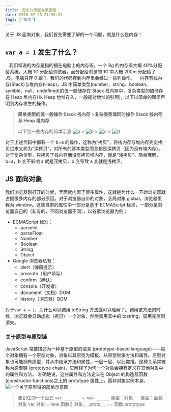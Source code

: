 ```yaml
---
title: 浅谈Js原型与原型链
date: 2018-07-28 21:58:31
tags: ['技术']
---
```


关于 JS 面向对象，我们首先需要了解的一个问题，就是什么是内存！

## `var a = 1` 发生了什么？

&nbsp; &nbsp;我们常说的内存是指的插在电脑上的内存条，一个 8g 的内存条大概 40%分配给系统，大概 1G 分配给浏览器，而分配给浏览的 1G 中大概 200m 分配给了 JS。电脑只存 0 跟 1，我们的代码存到内存里会经过一些列操作。
&nbsp; &nbsp;内存有栈内存(Stack)与堆内存(Heap)，JS 中简单类型(number、string、boolean、symble、null、undefined)的值一般储存在 Stack 栈内存中，复杂类型的值储存在 Heap 堆内存(以 Heap 地址存入，一般是对地址的引用)，以下以简单的图示声明到内存发生的操作。

> **简单类型的值一般操作 Stack 栈内存** >**复杂类型值同时操作 Stack 栈内存与 Heap 堆内存**
>
> 以下为一些内存的简单示意
> ![a](https://upload-images.jianshu.io/upload_images/12812641-3b2cc58f402de362.png?imageMogr2/auto-orient/strip%7CimageView2/2/w/1240) > ![b](https://upload-images.jianshu.io/upload_images/12812641-171878c0d4498d13.png?imageMogr2/auto-orient/strip%7CimageView2/2/w/1240) > ![c](https://upload-images.jianshu.io/upload_images/12812641-b498bc0d28700760.png?imageMogr2/auto-orient/strip%7CimageView2/2/w/1240) > ![d](https://upload-images.jianshu.io/upload_images/12812641-548638a7036913a6.png?imageMogr2/auto-orient/strip%7CimageView2/2/w/1240)

对于上述代码中都有一个 b=a 的操作，这称为“拷贝”，将栈内存与堆内存完全拷贝过来又称为“深拷贝”，对所有的基本类型而言都是深拷贝（因为没有堆内存）。对于复杂类型，只拷贝了栈内存而没有拷贝堆内存，就是“浅拷贝”。简单理解，b=a，b 变不影响 a 就是深拷贝，b 变导致 a 变就是浅拷贝。

## JS 面向对象

我们浏览器刚打开的时候，里面就内置了很多属性，这就是为什么一开始浏览器就占据很多内存的部分原因。对于浏览器自带的对象，全局对象 global，浏览器里称为 window。这些自带的属性中一部分是基于 ECMAScript 标准，一部分是浏览器自己的（私有的，不同浏览器不同），以谷歌浏览器为例：

- ECMAScript 标准：
  - parseInt
  - parseFloat
  - Number
  - Boolean
  - String
  - Object
- Google 浏览器私有：
  - alert（弹窗提示）
  - promote（用户填写）
  - confirm（确认）
  - console（开发者）
  - document（文档）DOM
  - history（浏览器）BOM

对于`var a = 1`，为什么可以调用 toString 方法就可以理解了。调用该方法的时候，浏览器会自动虚拟（拷贝）一个对象，然后调用其中的 tostring，调用完后则消失。

### 关于原型与原型链

JavaScript 常被描述为一种基于原型的语言 (prototype-based language)——每个对象拥有一个原型对象，对象以其原型为模板、从原型继承方法和属性。原型对象也可能拥有原型，并从中继承方法和属性，一层一层、以此类推。这种关系常被称为原型链 (prototype chain)，它解释了为何一个对象会拥有定义在其他对象中的属性和方法。
准确地说，这些属性和方法定义在 Object 的构造器函数(constructor functions)之上的 prototype 属性上，而非对象实例本身。
![一个关于原型链的简单示意图](https://upload-images.jianshu.io/upload_images/12812641-738570ee957671b9.png?imageMogr2/auto-orient/strip%7CimageView2/2/w/1240)

> 要记住的一个公式
> `var _______ = new ______`
> 类型：对象&nbsp;&nbsp;&nbsp;&nbsp;&nbsp;&nbsp;类型：函数对象
> var 对象 = new 函数()
> 对象._ \_proto_ \_ == 函数.prototype
